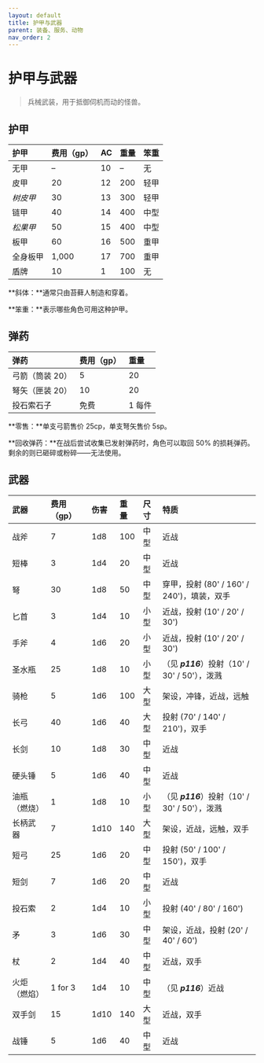 ```yaml
---
layout: default
title: 护甲与武器
parent: 装备、服务、动物
nav_order: 2
---
```


# 护甲与武器

> 兵械武装，用于抵御伺机而动的怪兽。

## 护甲

| 护甲     | 费用（gp） | AC   | 重量 | 笨重 |
| :------- | :--------- | :--- | :--- | :--- |
| 无甲     | –          | 10   | –    | 无   |
| 皮甲     | 20         | 12   | 200  | 轻甲 |
| *树皮甲* | 30         | 13   | 300  | 轻甲 |
| 链甲     | 40         | 14   | 400  | 中型 |
| *松果甲* | 50         | 15   | 400  | 中型 |
| 板甲     | 60         | 16   | 500  | 重甲 |
| 全身板甲 | 1,000      | 17   | 700  | 重甲 |
| 盾牌     | 10         | 1    | 100  | 无   |

**斜体：**通常只由苔藓人制造和穿着。

**笨重：**表示哪些角色可用这种护甲。

## 弹药

| 弹药            | 费用（gp） | 重量   |
| :-------------- | :--------- | :----- |
| 弓箭（筒装 20） | 5          | 20     |
| 弩矢（匣装 20） | 10         | 20     |
| 投石索石子      | 免费       | 1 每件 |

**零售：**单支弓箭售价 25cp，单支弩矢售价 5sp。

**回收弹药：**在战后尝试收集已发射弹药时，角色可以取回 50% 的损耗弹药。剩余的则已砸碎或粉碎——无法使用。

## 武器

| 武器         | 费用（gp） | 伤害 | 重量 | 尺寸 | 特质                                           |
| :----------- | :--------- | :--- | :--- | :--- | :--------------------------------------------- |
| 战斧         | 7          | 1d8  | 100  | 中型 | 近战                                           |
| 短棒         | 3          | 1d4  | 20   | 中型 | 近战                                           |
| 弩           | 30         | 1d8  | 50   | 中型 | 穿甲，投射 (80' / 160' / 240')，填装，双手     |
| 匕首         | 3          | 1d4  | 10   | 小型 | 近战，投射 (10' / 20' / 30')                   |
| 手斧         | 4          | 1d6  | 20   | 小型 | 近战，投射 (10' / 20' / 30')                   |
| 圣水瓶       | 25         | 1d8  | 10   | 小型 | （见 ***p116***）投射（10' / 30' / 50'），泼溅 |
| 骑枪         | 5          | 1d6  | 100  | 大型 | 架设，冲锋，近战，远触                         |
| 长弓         | 40         | 1d6  | 40   | 大型 | 投射 (70' / 140' / 210')，双手                 |
| 长剑         | 10         | 1d8  | 30   | 中型 | 近战                                           |
| 硬头锤       | 5          | 1d6  | 40   | 中型 | 近战                                           |
| 油瓶（燃烧） | 1          | 1d8  | 10   | 小型 | （见 ***p116***）投射（10' / 30' / 50'），泼溅 |
| 长柄武器     | 7          | 1d10 | 140  | 大型 | 架设，近战，远触，双手                         |
| 短弓         | 25         | 1d6  | 20   | 中型 | 投射 (50' / 100' / 150')，双手                 |
| 短剑         | 7          | 1d6  | 20   | 中型 | 近战                                           |
| 投石索       | 2          | 1d4  | 10   | 小型 | 投射 (40' / 80' / 160')                        |
| 矛           | 3          | 1d6  | 30   | 中型 | 架设，近战，投射 (20' / 40' / 60')             |
| 杖           | 2          | 1d4  | 40   | 中型 | 近战，双手                                     |
| 火炬（燃焰） | 1 for 3    | 1d4  | 10   | 中型 | （见 ***p116***）近战                          |
| 双手剑       | 15         | 1d10 | 140  | 大型 | 近战，双手                                     |
| 战锤         | 5          | 1d6  | 40   | 中型 | 近战                                           |
